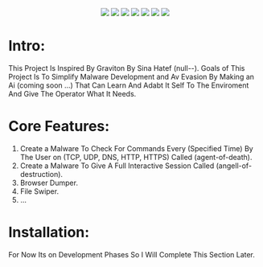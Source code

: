 <p align="center">
<img src="https://iili.io/Hh57C12.jpg"/>
<a href="https://cplusplus.com/" target="_blank"><img src="https://img.shields.io/badge/C%2B%2B-00599C?style=for-the-badge&logo=c%2B%2B&logoColor=white" /></a>
<a href="https://www.cprogramming.com/" target="_blank"><img src="https://img.shields.io/badge/C-00599C?style=for-the-badge&logo=c&logoColor=white" /></a>
<a href="mailto:alireza.dehnavi2020@protonmail.com" target="_blank"><img src="https://img.shields.io/badge/ProtonMail-8B89CC?style=for-the-badge&logo=protonmail&logoColor=white" /></a>
<a href="http://google.com" target="_blank"><img src="https://img.shields.io/badge/Bitcoin-000000?style=for-the-badge&logo=bitcoin&logoColor=white" /></a>
<a href="http://google.com" target="_blank"><img src="https://img.shields.io/badge/Ethereum-3C3C3D?style=for-the-badge&logo=Ethereum&logoColor=white" /></a>
<a href="http://google.com" target="_blank"><img src="https://img.shields.io/badge/tether-168363?style=for-the-badge&logo=tether&logoColor=white" /></a>
</p>


# Intro:
This Project Is Inspired By Graviton By Sina Hatef (null--).
Goals of This Project Is To Simplify Malware Development and Av Evasion By Making an Ai (coming soon ...) That Can Learn And Adabt It Self To The Enviroment And Give The Operator What It Needs.
# Core Features:
1. Create a Malware To Check For Commands Every (Specified Time) By The User on (TCP, UDP, DNS, HTTP, HTTPS) Called (agent-of-death).
2. Create a Malware To Give A Full Interactive Session Called (angell-of-destruction).
3. Browser Dumper.
4. File Swiper.
5. ...

# Installation:
For Now Its on Development Phases So I Will Complete This Section Later.
